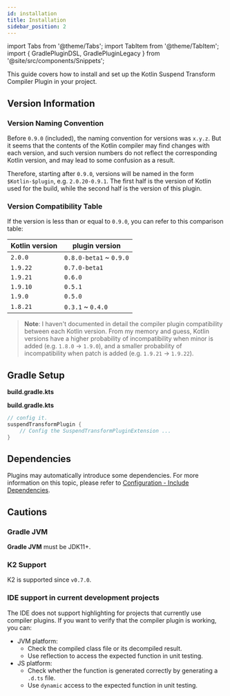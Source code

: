 ```yaml
---
id: installation
title: Installation
sidebar_position: 2
---
```


import Tabs from '@theme/Tabs';
import TabItem from '@theme/TabItem';
import { GradlePluginDSL, GradlePluginLegacy } from '@site/src/components/Snippets';

This guide covers how to install and set up the Kotlin Suspend Transform Compiler Plugin in your project.

## Version Information

### Version Naming Convention

Before `0.9.0` (included), the naming convention for versions was `x.y.z`. 
But it seems that the contents of the Kotlin compiler may find changes with each version, 
and such version numbers do not reflect the corresponding Kotlin version, 
and may lead to some confusion as a result.

Therefore, starting after `0.9.0`, versions will be named in the form `$Kotlin-$plugin`, 
e.g. `2.0.20-0.9.1`. 
The first half is the version of Kotlin used for the build, while the second half is the version of this plugin.

### Version Compatibility Table

If the version is less than or equal to `0.9.0`, you can refer to this comparison table:

| Kotlin version | plugin version          |
|----------------|-------------------------|
| `2.0.0`        | `0.8.0-beta1` ~ `0.9.0` |
| `1.9.22`       | `0.7.0-beta1`           |
| `1.9.21`       | `0.6.0`                 |
| `1.9.10`       | `0.5.1`                 |
| `1.9.0`        | `0.5.0`                 |
| `1.8.21`       | `0.3.1` ~ `0.4.0`       |

> **Note**: I haven't documented in detail the compiler plugin compatibility between each Kotlin version.
> From my memory and guess, Kotlin versions have a higher probability of incompatibility when minor is added (e.g. `1.8.0` -> `1.9.0`), 
> and a smaller probability of incompatibility when patch is added (e.g. `1.9.21` -> `1.9.22`).

## Gradle Setup

<Tabs>
  <TabItem value="plugin-dsl" label="Plugins DSL">

**build.gradle.kts**

<GradlePluginDSL></GradlePluginDSL>

  </TabItem>
  <TabItem value="legacy-plugin-application" label="Legacy Plugin Application">

**build.gradle.kts**

<GradlePluginLegacy></GradlePluginLegacy>

  </TabItem>
</Tabs>

```kotlin
// config it.
suspendTransformPlugin {
    // Config the SuspendTransformPluginExtension ...
}
```

## Dependencies

Plugins may automatically introduce some dependencies. 
For more information on this topic, please refer to [Configuration - Include Dependencies](./configuration/configuration.md#include-dependencies).

## Cautions
### Gradle JVM

**Gradle JVM** must be JDK11+.

### K2 Support

K2 is supported since `v0.7.0`.

### IDE support in current development projects

The IDE does not support highlighting for projects that currently use compiler plugins.
If you want to verify that the compiler plugin is working, you can:
  
- JVM platform:
  - Check the compiled class file or its decompiled result.
  - Use reflection to access the expected function in unit testing.
- JS platform:
  - Check whether the function is generated correctly by generating a `.d.ts` file.
  - Use `dynamic` access to the expected function in unit testing.
